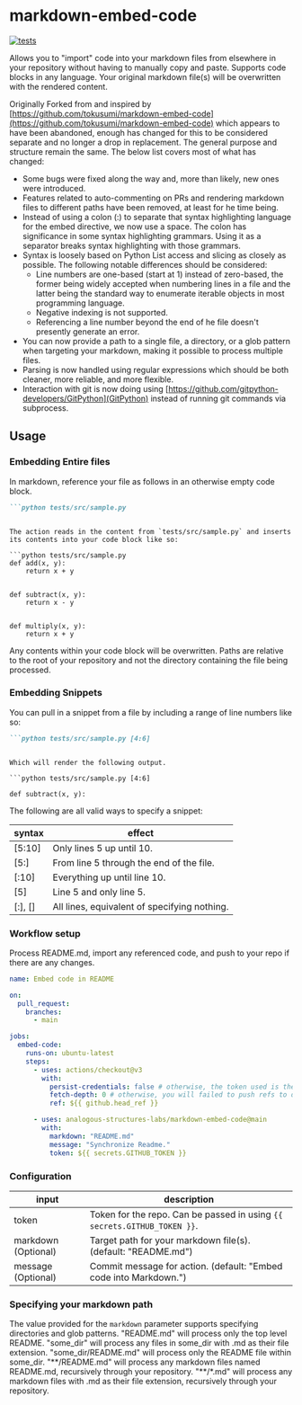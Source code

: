 # markdown-embed-code

[![tests](https://github.com/Analogous-Structures-Labs/markdown-embed-code/actions/workflows/build_and_test.yml/badge.svg?branch=main)](https://github.com/Analogous-Structures-Labs/markdown-embed-code/actions/workflows/build_and_test.yml)

Allows you to "import" code into your markdown files from elsewhere in your repository without having to manually copy and paste.
Supports code blocks in any language. Your original markdown file(s) will be overwritten with the rendered content.

Originally Forked from and inspired by [https://github.com/tokusumi/markdown-embed-code](https://github.com/tokusumi/markdown-embed-code) which appears to have been abandoned, enough has changed for this to be considered separate and no longer a drop in replacement. The general purpose and structure remain the same. The below list covers most of what has changed:

* Some bugs were fixed along the way and, more than likely, new ones were introduced.
* Features related to auto-commenting on PRs and rendering markdown files to different paths have been removed, at least for he time being.
* Instead of using a colon (:) to separate that syntax highlighting language for the embed directive, we now use a space. The colon has significance in some syntax highlighting grammars. Using it as a separator breaks syntax highlighting with those grammars.
* Syntax is loosely based on Python List access and slicing as closely as possible. The following notable differences should be considered:
  * Line numbers are one-based (start at 1) instead of zero-based, the former being widely accepted when numbering lines in a file and the latter being the standard way to enumerate iterable objects in most programming language.
  * Negative indexing is not supported.
  * Referencing a line number beyond the end of he file doesn't presently generate an error.
* You can now provide a path to a single file, a directory, or a glob pattern when targeting your markdown, making it possible to process multiple files.
* Parsing is now handled using regular expressions which should be both cleaner, more reliable, and more flexible.
* Interaction with git is now doing using [https://github.com/gitpython-developers/GitPython](GitPython) instead of running git commands via subprocess.

## Usage

### Embedding Entire files

In markdown, reference your file as follows in an otherwise empty code block.

```markdown
```python tests/src/sample.py

```
```

The action reads in the content from `tests/src/sample.py` and inserts its contents into your code block like so:

```python tests/src/sample.py
def add(x, y):
    return x + y


def subtract(x, y):
    return x - y


def multiply(x, y):
    return x + y
```

Any contents within your code block will be overwritten. Paths are relative to the root of your repository and not the directory containing the file being processed.

### Embedding Snippets

You can pull in a snippet from a file by including a range of line numbers like so:

```markdown
```python tests/src/sample.py [4:6]

```
```

Which will render the following output.

```python tests/src/sample.py [4:6]

def subtract(x, y):
```

The following are all valid ways to specify a snippet:

| syntax  | effect                                       |
| ------- | -------------------------------------------- |
| [5:10]  | Only lines 5 up until 10.                    |
| [5:]    | From line 5 through the end of the file.     |
| [:10]   | Everything up until line 10.                 |
| [5]     | Line 5 and only line 5.                      |
| [:], [] | All lines, equivalent of specifying nothing. |

### Workflow setup

Process README.md, import any referenced code, and push to your repo if there are any changes.

```yaml
name: Embed code in README

on:
  pull_request:
    branches:
      - main

jobs:
  embed-code:
    runs-on: ubuntu-latest
    steps:
      - uses: actions/checkout@v3
        with:
          persist-credentials: false # otherwise, the token used is the GITHUB_TOKEN, instead of your personal token
          fetch-depth: 0 # otherwise, you will failed to push refs to dest repo
          ref: ${{ github.head_ref }}

      - uses: analogous-structures-labs/markdown-embed-code@main
        with:
          markdown: "README.md"
          message: "Synchronize Readme."
          token: ${{ secrets.GITHUB_TOKEN }}
```

### Configuration

| input                | description                                                              |
| -------------------- | ------------------------------------------------------------------------ |
| token                | Token for the repo. Can be passed in using `{{ secrets.GITHUB_TOKEN }}`. |
| markdown (Optional)  | Target path for your markdown file(s). (default: "README.md")            |
| message (Optional)   | Commit message for action. (default: "Embed code into Markdown.")        |

### Specifying your markdown path

The value provided for the `markdown` parameter supports specifying directories and glob patterns.
"README.md" will process only the top level README.
"some_dir" will process any files in some_dir with .md as their file extension.
"some_dir/README.md" will process only the README file within some_dir.
"\*\*/README.md" will process any markdown files named README.md, recursively through your repository.
"\*\*/*.md" will process any markdown files with .md as their file extension, recursively through your repository.
